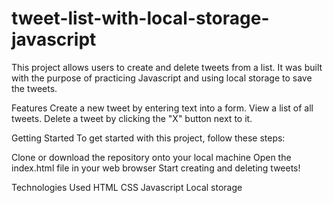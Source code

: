 # tweet-list-with-local-storage-javascript

This project allows users to create and delete tweets from a list. It was built with the purpose of practicing Javascript and using local storage to save the tweets.

Features
Create a new tweet by entering text into a form.
View a list of all tweets.
Delete a tweet by clicking the "X" button next to it.

Getting Started
To get started with this project, follow these steps:

Clone or download the repository onto your local machine
Open the index.html file in your web browser
Start creating and deleting tweets!

Technologies Used
HTML
CSS
Javascript
Local storage
